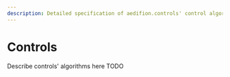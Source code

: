```yaml
---
description: Detailed specification of aedifion.controls' control algorithms
---
```


# Controls

Describe controls' algorithms here TODO

